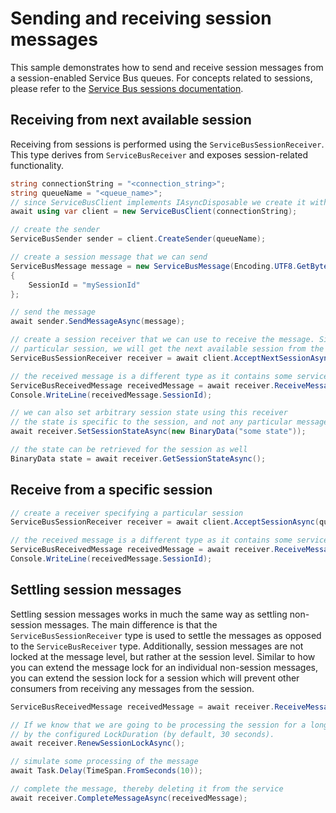 # Sending and receiving session messages

This sample demonstrates how to send and receive session messages from a session-enabled Service Bus queues. For concepts related to sessions, please refer to the [Service Bus sessions documentation](https://docs.microsoft.com/azure/service-bus-messaging/message-sessions).

## Receiving from next available session

Receiving from sessions is performed using the `ServiceBusSessionReceiver`. This type derives from `ServiceBusReceiver` and exposes session-related functionality.

```C# Snippet:ServiceBusSendAndReceiveSessionMessage
string connectionString = "<connection_string>";
string queueName = "<queue_name>";
// since ServiceBusClient implements IAsyncDisposable we create it with "await using"
await using var client = new ServiceBusClient(connectionString);

// create the sender
ServiceBusSender sender = client.CreateSender(queueName);

// create a session message that we can send
ServiceBusMessage message = new ServiceBusMessage(Encoding.UTF8.GetBytes("Hello world!"))
{
    SessionId = "mySessionId"
};

// send the message
await sender.SendMessageAsync(message);

// create a session receiver that we can use to receive the message. Since we don't specify a
// particular session, we will get the next available session from the service.
ServiceBusSessionReceiver receiver = await client.AcceptNextSessionAsync(queueName);

// the received message is a different type as it contains some service set properties
ServiceBusReceivedMessage receivedMessage = await receiver.ReceiveMessageAsync();
Console.WriteLine(receivedMessage.SessionId);

// we can also set arbitrary session state using this receiver
// the state is specific to the session, and not any particular message
await receiver.SetSessionStateAsync(new BinaryData("some state"));

// the state can be retrieved for the session as well
BinaryData state = await receiver.GetSessionStateAsync();
```

## Receive from a specific session

```C# Snippet:ServiceBusReceiveFromSpecificSession
// create a receiver specifying a particular session
ServiceBusSessionReceiver receiver = await client.AcceptSessionAsync(queueName, "Session2");

// the received message is a different type as it contains some service set properties
ServiceBusReceivedMessage receivedMessage = await receiver.ReceiveMessageAsync();
Console.WriteLine(receivedMessage.SessionId);
```

## Settling session messages

Settling session messages works in much the same way as settling non-session messages. The main difference is that the `ServiceBusSessionReceiver` type is used to settle the messages as opposed to the `ServiceBusReceiver` type. Additionally, session messages are not locked at the message level, but rather at the session level. Similar to how you can extend the message lock for an individual non-session messages, you can extend the session lock for a session which will prevent other consumers from receiving any messages from the session.

```C# Snippet:ServiceBusRenewSessionLockAndComplete
ServiceBusReceivedMessage receivedMessage = await receiver.ReceiveMessageAsync();

// If we know that we are going to be processing the session for a long time, we can extend the lock for the session
// by the configured LockDuration (by default, 30 seconds).
await receiver.RenewSessionLockAsync();

// simulate some processing of the message
await Task.Delay(TimeSpan.FromSeconds(10));

// complete the message, thereby deleting it from the service
await receiver.CompleteMessageAsync(receivedMessage);
```